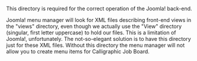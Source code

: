This directory is required for the correct operation of the Joomla! back-end.

Joomla! menu manager will look for XML files describing front-end views in the "views" directory, even though we actually use the "View" directory (singular, first letter uppercase) to hold our files. This is a limitation of Joomla!, unfortunately. The not-so-elegant solution is to have this directory just for these XML files. Without this directory the menu manager will not allow you to create menu items for Calligraphic Job Board.
